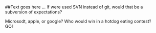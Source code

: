 
##Text goes here
...
If were used SVN instead of git, would that be a subversion of expectations?

Microsodt, apple, or google?  Who would win in a hotdog eating contest?
GO!